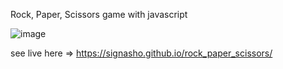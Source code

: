 Rock, Paper, Scissors game with javascript

![image](https://github.com/Signasho/rock_paper_scissors/assets/156260562/bc34a8e2-2283-4a46-99d8-ffdaa6a16ce9)


see live here => https://signasho.github.io/rock_paper_scissors/
